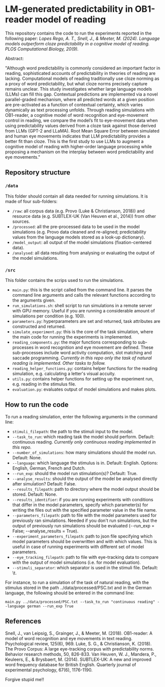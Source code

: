 # LM-generated predictability in OB1-reader model of reading

This repository contains the code to run the experiments reported in the following paper: *Lopes Rego, A. T., Snell, J., & Meeter, M. (2024). Language models outperform cloze predictability in a cognitive model of reading. PLOS Computational Biology, 20(9).* 

Abstract:

"Although word predictability is commonly considered an important factor in reading, sophisticated accounts of predictability in theories of reading are lacking. Computational models of reading traditionally use cloze norming as a proxy of word predictability, but what cloze norms precisely capture remains unclear. This study investigates whether large language models (LLMs) can fill this gap. Contextual predictions are implemented via a novel parallel-graded mechanism, where all predicted words at a given position are pre-activated as a function of contextual certainty, which varies dynamically as text processing unfolds. Through reading simulations with OB1-reader, a cognitive model of word recognition and eye-movement control in reading, we compare the model’s fit to eye-movement data when using predictability values derived from a cloze task against those derived from LLMs (GPT-2 and LLaMA). Root Mean Square Error between simulated and human eye movements indicates that LLM predictability provides a better fit than cloze. This is the first study to use LLMs to augment a cognitive model of reading with higher-order language processing while proposing a mechanism on the interplay between word predictability and eye movements."

## Repository structure

### `/data`

This folder should contain all data needed for running simulations. It is made of four sub-folders:

* `/raw`: all corpus data (e.g. Provo (Luke & Christianson, 2018)) and resource data (e.g. SUBTLEX-UK (Van Heuven et al., 2014)) from other sources.
* `/processed`: all the pre-processed data to be used in the model simulations (e.g. Provo data cleaned and re-aligned; predictability values from the language models stored as a look-up dictionary).
* `/model_output`: all output of the model simulations (fixation-centered data).
* `/analysed`: all data resulting from analysing or evaluating the output of the model simulations.

### `/src`

This folder contains the scrips used to run the simulations. 

* `main.py`: this is the script called from the command line. It parses the command line arguments and calls the relevant functions according to the arguments given.
* `run_simulations.sh`: shell script to run simulations in a remote server with GPU memory. Useful if you are running a considerable amount of simulations per condition (e.g. 100).
* `parameters.py`: hyperparameters are set and returned, task attributes are constructed and returned.
* `simulate_experiment.py`: this is the core of the task simulation, where the main code for running the experiments is implemented.
* `reading_components.py`: the major functions corresponding to sub-processes in word recognition and eye movement are defined. These sub-processes include word activity computation, slot matching and saccade programming. *Currently in this repo only the task of natural reading is implemented. Other tasks to follow.*
* `reading_helper_functions.py`: contains helper functions for the reading simulation, e.g. calculating a letter's visual accuity.
* `utils.py`: contains helper functions for setting up the experiment run, e.g. reading in the stimulus file.
* `evaluation.py`: evaluates output of model simulations and makes plots.

## How to run the code

To run a reading simulation, enter the following arguments in the command line:
* `stimuli_filepath`: the path to the stimuli input to the model.
* `--task_to_run`: which reading task the model should perform. Default: continuous reading. *Currently only continuous reading implemented in this repo.*
* `--number_of_simulations`: how many simulations should the model run. Default: None. 
* `--language`: which language the stimulus is in. Default: English. Options: English, German, French and Dutch.
* `--run_exp`: should the model run stimulation(s)? Default: True.
* `--analyse_results`: should the output of the model be analysed directly after simulation? Default: False.
* `--results_filepath`: path to directory where the model output should be stored. Default: None.
* `--results_identifier`: if you are running experiments with conditions that differ in the model parameters, specify which parameter(s) for writing the files out with the specified parameter value in the file name.
* `--parameters_filepath`: path to file with the model parameters used for previously ran simulations. Needed if you don't run simulations, but the output of previously run simulations should be evaluated (--run_exp = False; --analyse_results = True).
* `--experiment_parameters_filepath`: path to json file specifying which model parameters should be overwritten and with which values. This is useful in case of running experiments with different set of model parameters.
* `--eye_tracking_filepath`: path to file with eye-tracking data to compare with the output of model simulations (i.e. for model evaluation).
* `--stimuli_separator`: which separator is used in the stimuli file. Default: \t.

For instance, to run a simulation of the task of natural reading, with the stimulus stored in the path ../data/processed/PSC.txt and in the German language, the following should be entered in the command line:

`main.py ../data/processed/PSC.txt --task_to_run "continuous reading" --language german --run_exp True`

## References

Snell, J., van Leipsig, S., Grainger, J., & Meeter, M. (2018). OB1-reader: A model of word recognition and eye movements in text reading. Psychological review, 125(6), 969.
Luke, S. G., & Christianson, K. (2018). The Provo Corpus: A large eye-tracking corpus with predictability norms. Behavior research methods, 50, 826-833.
Van Heuven, W. J., Mandera, P., Keuleers, E., & Brysbaert, M. (2014). SUBTLEX-UK: A new and improved word frequency database for British English. Quarterly journal of experimental psychology, 67(6), 1176-1190.

Forgive stupid me!!
